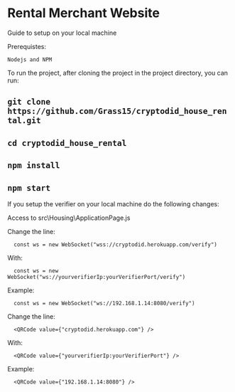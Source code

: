 # Rental Merchant Website
  
  Guide to setup on your local machine
  
  Prerequistes: 

    Nodejs and NPM

  To run the project, after cloning the project in the project directory, you can run:
  
  ## `git clone https://github.com/Grass15/cryptodid_house_rental.git`
  ## `cd cryptodid_house_rental`
  ## `npm install`
  ## `npm start`
  
  If you setup the verifier on your local machine do the following changes:
  
  Access to src\Housing\ApplicationPage.js
  
  Change the line:
  
      const ws = new WebSocket("wss://cryptodid.herokuapp.com/verify")
  With: 
  
      const ws = new WebSocket("ws://yourverifierIp:yourVerifierPort/verify")
  Example: 
  
      const ws = new WebSocket("ws://192.168.1.14:8080/verify")
    
   Change the line: 
   
      <QRCode value={"cryptodid.herokuapp.com"} />
   With: 
   
      <QRCode value={"yourverifierIp:yourVerifierPort"} />
   Example: 
   
      <QRCode value={"192.168.1.14:8080"} />
  


